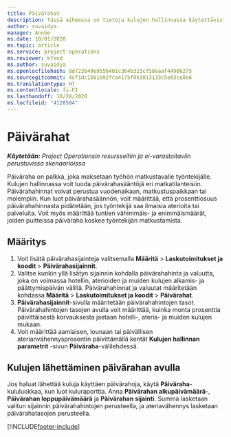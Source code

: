 ```yaml
---
title: Päivärahat
description: Tässä aiheessa on tietoja kulujen hallinnassa käytettävistä päivärahasäännöistä.
author: suvaidya
manager: Annbe
ms.date: 10/01/2020
ms.topic: article
ms.service: project-operations
ms.reviewer: kfend
ms.author: suvaidya
ms.openlocfilehash: 8d723b49e9556401c364b323cf58eaaf44906275
ms.sourcegitcommit: 4cf1dc1561b92fca4175f0b3813133c5e63ce8e6
ms.translationtype: HT
ms.contentlocale: fi-FI
ms.lasthandoff: 10/28/2020
ms.locfileid: "4128504"
---
```

# <a name="per-diems"></a>Päivärahat

_**Käytetään:** Project Operationsin resursseihin ja ei-varastoitaviin perustuvissa skenaarioissa_


Päiväraha on palkka, joka maksetaan työhön matkustavalle työntekijälle. Kulujen hallinnassa voit luoda päivärahasääntöjä eri matkatilanteisiin. Päivärahahinnat voivat perustua vuodenaikaan, matkustuspaikkaan tai molempiin. Kun luot päivärahasäännön, voit määrittää, että prosenttiosuus päivärahahinnasta pidätetään, jos työntekijä saa ilmaisia aterioita tai palveluita. Voit myös määrittää tuntien vähimmäis- ja enimmäismäärät, joiden puitteissa päiväraha koskee työntekijän matkustamista.

## <a name="configuration"></a>Määritys 

1. Voit lisätä päivärahasijainteja valitsemalla **Määritä** > **Laskutoimitukset ja koodit** > **Päivärahasijainnit**.
2. Valitse kunkin yllä lisätyn sijainnin kohdalla päivärahahinta ja valuutta, joka on voimassa hotellin, aterioiden ja muiden kulujen alkamis- ja päättymispäivän välillä. Päivärahahinnat ja valuutat määritetään kohdassa **Määritä** > **Laskutoimitukset ja koodit** > **Päivärahat**.
3. **Päivärahasijainnit**-sivulla määritetään päivärahahintojen tasot. Päivärahahintojen tasojen avulla voit määrittää, kuinka monta prosenttia päivittäisestä korvauksesta jaetaan hotelli-, ateria- ja muiden kulujen mukaan. 
4. Voit määrittää aamiaisen, lounaan tai päivällisen aterianvähennysprosentin päivittämällä kentät **Kulujen hallinnan parametrit** -sivun **Päiväraha**-välilehdessä. 
    
## <a name="submit-expenses-using-per-diem"></a>Kulujen lähettäminen päivärahan avulla
Jos haluat lähettää kuluja käyttäen päivärahoja, käytä **Päiväraha**-kululuokkaa, kun luot kuluraporttia. Anna **Päivärahan alkupäivämäärä**-, **Päivärahan loppupäivämäärä** ja **Päivärahan sijainti**. Summa lasketaan valitun sijainnin päivärahahintojen perusteella, ja ateriavähennys lasketaan päivärahatasojen perusteella.


[!INCLUDE[footer-include](../includes/footer-banner.md)]